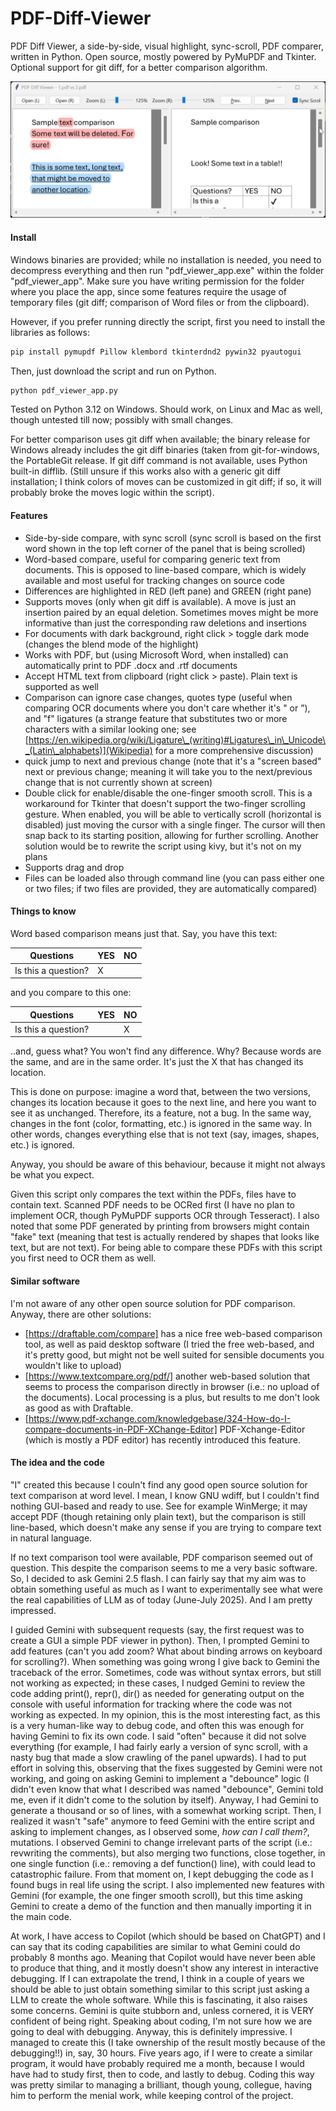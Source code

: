 # PDF-Diff-Viewer

PDF Diff Viewer, a side-by-side, visual highlight, sync-scroll, PDF comparer, written in Python. Open source, mostly powered by PyMuPDF and Tkinter. Optional support for git diff, for a better comparison algorithm.

![screenshot](/screenshot.gif)

#### Install

Windows binaries are provided; while no installation is needed, you need to decompress everything and then run "pdf_viewer_app.exe" within the folder "pdf_viewer_app". Make sure you have writing permission for the folder where you place the app, since some features require the usage of temporary files (git diff; comparison of Word files or from the clipboard).

However, if you prefer running directly the script, first you need to install the libraries as follows:


```bash
pip install pymupdf Pillow klembord tkinterdnd2 pywin32 pyautogui
```


Then, just download the script and run on Python. 

```bash
python pdf_viewer_app.py
```

Tested on Python 3.12 on Windows. Should work, on Linux and Mac as well, though untested till now; possibly with small changes.

For better comparison uses git diff when available; the binary release for Windows already includes the git diff binaries (taken from git-for-windows, the PortableGit release. If git diff command is not available, uses Python built-in difflib. (Still unsure if this works also with a generic git diff installation; I think colors of moves can be customized in git diff; if so, it will probably broke the moves logic within the script).







#### Features



* Side-by-side compare, with sync scroll (sync scroll is based on the first word shown in the top left corner of the panel that is being scrolled)
* Word-based compare, useful for comparing generic text from documents. This is opposed to line-based compare, which is widely available and most useful for tracking changes on source code
* Differences are highlighted in RED (left pane) and GREEN (right pane)
* Supports moves (only when git diff is available). A move is just an insertion paired by an equal deletion. Sometimes moves might be more informative than just the corresponding raw deletions and insertions
* For documents with dark background, right click > toggle dark mode (changes the blend mode of the highlight)
* Works with PDF, but (using Microsoft Word, when installed) can automatically print to PDF .docx and .rtf documents
* Accept HTML text from clipboard (right click > paste). Plain text is supported as well
* Comparison can ignore case changes, quotes type (useful when comparing OCR documents where you don't care whether it's " or ”), and "f" ligatures (a strange feature that substitutes two or more characters with a similar looking one; see [https://en.wikipedia.org/wiki/Ligature\_(writing)#Ligatures\_in\_Unicode\_(Latin\_alphabets)](Wikipedia) for a more comprehensive discussion)
* quick jump to next and previous change (note that it's a "screen based" next or previous change; meaning it will take you to the next/previous change that is not currently shown at screen)
* Double click for enable/disable the one-finger smooth scroll. This is a workaround for Tkinter that doesn't support the two-finger scrolling gesture. When enabled, you will be able to vertically scroll (horizontal is disabled) just moving the cursor with a single finger. The cursor will then snap back to its starting position, allowing for further scrolling. Another solution would be to rewrite the script using kivy, but it's not on my plans
* Supports drag and drop
* Files can be loaded also through command line (you can pass either one or two files; if two files are provided, they are automatically compared)





#### Things to know



Word based comparison means just that. Say, you have this text:



| Questions             | YES  |  NO |
| --------------------- | ---- | --- |
| Is this a question?   |  X   |     |



and you compare to this one:





| Questions             | YES  |  NO |
| --------------------- | ---- | --- |
| Is this a question?   |      |  X  |



..and, guess what? You won't find any difference. Why? Because words are the same, and are in the same order. It's just the X that has changed its location.



This is done on purpose: imagine a word that, between the two versions, changes its location because it goes to the next line, and here you want to see it as unchanged. Therefore, its a feature, not a bug. In the same way, changes in the font (color, formatting, etc.) is ignored in the same way. In other words, changes everything else that is not text (say, images, shapes, etc.) is ignored.



Anyway, you should be aware of this behaviour, because it might not always be what you expect.



Given this script only compares the text within the PDFs, files have to contain text. Scanned PDF needs to be OCRed first (I have no plan to implement OCR, though PyMuPDF supports OCR through Tesseract). I also noted that some PDF generated by printing from browsers might contain "fake" text (meaning that test is actually rendered by shapes that looks like text, but are not text). For being able to compare these PDFs with this script you first need to OCR them as well.







#### Similar software



I'm not aware of any other open source solution for PDF comparison. Anyway, there are other solutions:



* [https://draftable.com/compare] has a nice free web-based comparison tool, as well as paid desktop software (I tried the free web-based, and it's pretty good, but might not be well suited for sensible documents you wouldn't like to upload)
* [https://www.textcompare.org/pdf/] another web-based solution that seems to process the comparison directly in browser (i.e.: no upload of the documents). Local processing is a plus, but results to me don't look as good as with Draftable.
* [https://www.pdf-xchange.com/knowledgebase/324-How-do-I-compare-documents-in-PDF-XChange-Editor] PDF-Xchange-Editor (which is mostly a PDF editor) has recently introduced this feature. 





#### The idea and the code



"I" created this because I couln't find any good open source solution for text comparison at word level. I mean, I know GNU wdiff, but I couldn't find nothing GUI-based and ready to use. See for example WinMerge; it may accept PDF (though retaining only plain text), but the comparison is still line-based, which doesn't make any sense if you are trying to compare text in natural language.

If no text comparison tool were available, PDF comparison seemed out of question. This despite the comparison seems to me a very basic software. So, I decided to ask Gemini 2.5 flash. I can fairly say that my aim was to obtain something useful as much as I want to experimentally see what were the real capabilities of LLM as of today (June-July 2025). And I am pretty impressed.

I guided Gemini with subsequent requests (say, the first request was to create a GUI a simple PDF viewer in python). Then, I prompted Gemini to add features (can't you add zoom? What about binding arrows on keyboard for scrolling?). When something was going wrong I give back to Gemini the traceback of the error. Sometimes, code was without syntax errors, but still not working as expected; in these cases, I nudged Gemini to review the code adding print(), repr(), dir() as needed for generating output on the console with useful information for tracking where the code was not working as expected. In my opinion, this is the most interesting fact, as this is a very human-like way to debug code, and often this was enough for having Gemini to fix its own code. I said "often" because it did not solve everything (for example, I had fairly early a version of sync scroll, with a nasty bug that made a slow crawling of the panel upwards). I had to put effort in solving this, observing that the fixes suggested by Gemini were not working, and going on asking Gemini to implement a "debounce" logic (I didn't even know that what I described was named "debounce", Gemini told me, even if it didn't come to the solution by itself). Anyway, I had Gemini to generate a thousand or so of lines, with a somewhat working script. Then, I realized it wasn't "safe" anymore to feed Gemini with the entire script and asking to implement changes, as I observed some, *how can I call them?*, mutations. I observed Gemini to change irrelevant parts of the script (i.e.: revwriting the comments), but also merging two functions, close together, in one single function (i.e.: removing a def function() line), with could lead to catastrophic failure. From that moment on, I kept debugging the code as I found bugs in real life using the script. I also implemented new features with Gemini (for example, the one finger smooth scroll), but this time asking Gemini to create a demo of the function and then manually importing it in the main code.

At work, I have access to Copilot (which should be based on ChatGPT) and I can say that its coding capabilities are similar to what Gemini could do probably 8 months ago. Meaning that Copilot would have never been able to produce that thing, and it mostly doesn't show any interest in interactive debugging. If I can extrapolate the trend, I think in a couple of years we should be able to just obtain something similar to this script just asking a LLM to create the whole software. While this is fascinating, it also raises some concerns. Gemini is quite stubborn and, unless cornered, it is VERY confident of being right. Speaking about coding, I'm not sure how we are going to deal with debugging. Anyway, this is definitely impressive. I managed to create this (I take ownership of the result mostly because of the debugging!!) in, say, 30 hours. Five years ago, if I were to create a similar program, it would have probably required me a month, because I would have had to study first, then to code, and lastly to debug. Coding this way was pretty similar to managing a brilliant, though young, collegue, having him to perform the menial work, while keeping control of the project.





